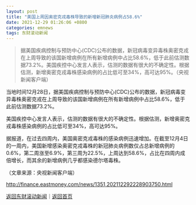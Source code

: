 ```yaml
---
layout: post
title: "美国上周因奥密克戎毒株导致的新增新冠肺炎病例占58.6%"
date: 2021-12-29 01:26:06 +0800
categories: emnews
tags: 东财滚动新闻
---
```

> 据美国疾病控制与预防中心(CDC)公布的数据，新冠病毒变异毒株奥密克戎在上周导致的该国新增病例在所有新增病例中占比58.6%，低于此前估测数据73.2%。美国疾控中心发言人表示，估测的数据有很大的不确定性。根据估测，新增奥密克戎毒株感染病例的占比低可至34%，高可达95%。（央视新闻客户端）

<p>当地时间12月28日，据美国疾病控制与预防中心(CDC)公布的数据，新冠病毒变异毒株奥密克戎在上周导致的该国新增病例在所有新增病例中占比58.6%，低于此前估测数据73.2%。</p>
 <p>美国疾控中心发言人表示，估测的数据有很大的不确定性。根据估测，新增奥密克戎毒株感染病例的占比低可至34%，高可达95%。</p>
 <p>据报道，在过去四周内，美国奥密克戎毒株的感染病例迅速增加。在截至12月4日的一周内，美国新增感染奥密克戎毒株的新冠肺炎病例数仅占总新增病例的0.6%，第二周涨至6.9%，第三周为22.5%，上周达到58.6%，占比在四周内成倍增长，而其余的新增病例几乎都感染德尔塔毒株。</p><p class="em_media">（文章来源：央视新闻客户端）</p>

<http://finance.eastmoney.com/news/1351,202112292228903750.html>

[返回东财滚动新闻](//finews.withounder.com/emnews/)｜[返回首页](//finews.withounder.com/)